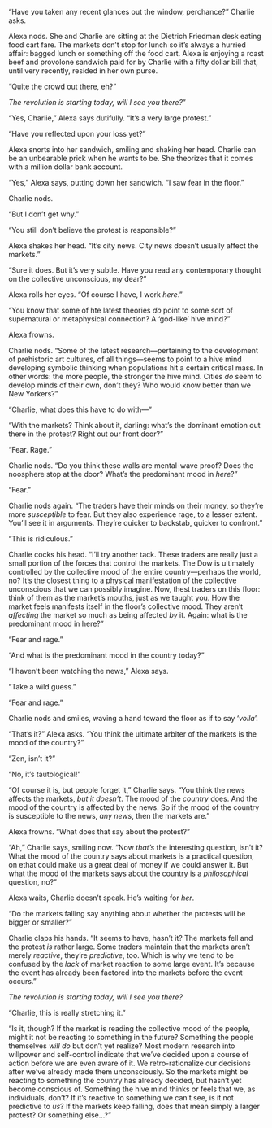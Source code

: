 “Have you taken any recent glances out the window, perchance?” Charlie asks.

Alexa nods. She and Charlie are sitting at the Dietrich Friedman desk eating
food cart fare. The markets don’t stop for lunch so it’s always a hurried
affair: bagged lunch or something off the food cart. Alexa is enjoying a roast
beef and provolone sandwich paid for by Charlie with a fifty dollar bill that,
until very recently, resided in her own purse.

“Quite the crowd out there, eh?”

_The revolution is starting today, will I see you there?_”

“Yes, Charlie,” Alexa says dutifully. “It’s a very large protest.”

“Have you reflected upon  your loss yet?”

Alexa snorts into her sandwich, smiling and shaking her head. Charlie can be an
unbearable prick when he wants to be. She theorizes that it comes with a million
dollar bank account.

“Yes,” Alexa says, putting down her sandwich. “I saw fear in the floor.”

Charlie nods.

“But I don’t get why.”

“You still don’t believe the protest is responsible?”

Alexa shakes her head. “It’s city news. City news doesn’t usually affect the
markets.”

“Sure it does. But it’s very subtle. Have you read any contemporary thought on
the collective unconscious, my dear?”

Alexa rolls her eyes. “Of course I have, I work _here_.”

“You know that some of hte latest theories _do_ point to some sort of
supernatural or metaphysical connection? A ‘god-like’ hive mind?”

Alexa frowns.

Charlie nods. “Some of the latest research—pertaining to the development of
prehistoric art cultures, of all things—seems to point to a hive mind developing
symbolic thinking when populations hit a certain critical mass. In other words:
the more people, the stronger the hive mind. Cities _do_ seem to develop minds
of their own, don’t they? Who would know better than we New Yorkers?”

“Charlie, what does this have to do with—”

“With the markets? Think about it, darling: what’s the dominant emotion out
there in the protest? Right out our front door?”

“Fear. Rage.”

Charlie nods. “Do you think these walls are mental-wave proof? Does the
noosphere stop at the door? What’s the predominant mood in _here_?”

“Fear.”

Charlie nods again. “The traders have their minds on their money, so they’re
more _susceptible_ to fear. But they also experience rage, to a lesser extent.
You’ll see it in arguments. They’re quicker to backstab, quicker to confront.”

“This is ridiculous.”

Charlie cocks his head. “I’ll try another tack. These traders are really just a
small portion of the forces that control the markets. The Dow is ultimately
controlled by the collective mood of the entire country—perhaps the world, no?
It’s the closest thing to a physical manifestation of the collective unconscious
that we can possibly imagine. Now, thest traders on this floor: think of them as
the market’s mouths, just as we taught you. How the market feels manifests
itself in the floor’s collective mood. They aren’t _affecting_ the market so
much as being affected _by_ it. Again: what is the predominant mood in here?”

“Fear and rage.”

“And what is the predominant mood in the country today?”

“I haven’t been watching the news,” Alexa says.

“Take a wild guess.”

“Fear and rage.”

Charlie nods and smiles, waving a hand toward the floor as if to say ‘_voila_’.

“That’s it?” Alexa asks. “You think the ultimate arbiter of the markets is the
mood of the country?”

“Zen, isn’t it?”

“No, it’s tautological!”

“Of course it is, but people forget it,” Charlie says. “You think the news
affects the markets, _but it doesn’t_. The mood of the _country_ does. And the
mood of the country is affected by the news. So if the mood of the country is
susceptible to the news, _any news_, then the markets are.”

Alexa frowns. “What does that say about the protest?”

“Ah,” Charlie says, smiling now. “Now _that’s_ the interesting question, isn’t
it? What the mood of the country says about markets is a practical question, on
ethat could make us a great deal of money if we could answer it. But what the
mood of the markets says about the country is a _philosophical_ question, no?”

Alexa waits, Charlie doesn’t speak. He’s waiting for _her_.

“Do the markets falling say anything about whether the protests will be bigger
or smaller?”

Charlie claps his hands. “It seems to have, hasn’t it? The markets fell and the
protest _is_ rather large. Some traders maintain that the markets aren’t merely
_reactive_, they’re _predictive_, too. Which is why we tend to be confused by
the _lack_ of market reaction to some large event. It’s because the event has
already been factored into the markets before the event occurs.”

_The revolution is starting today, will I see you there?_

“Charlie, this is really stretching it.”

“Is it, though? If the market is reading the collective mood of the people,
might it not be reacting to something in the future? Something the people
themselves _will do_ but don’t yet realize? Most modern research into willpower
and self-control indicate that we’ve decided upon a course of action before we
are even aware of it. We retro-rationalize our decisions after we’ve already
made them unconsciously. So the markets might be reacting to something the
country has already decided, but hasn’t yet become conscious of. Something the
hive mind thinks or feels that we, as individuals, don’t? If it’s reactive to
something we can’t see, is it not predictive to _us_? If the markets keep
falling, does that mean simply a larger protest? Or something else...?”
